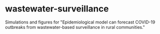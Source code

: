 # wastewater-surveillance
Simulations and figures for "Epidemiological model can forecast COVID-19 outbreaks from wastewater-based surveillance in rural communities."


